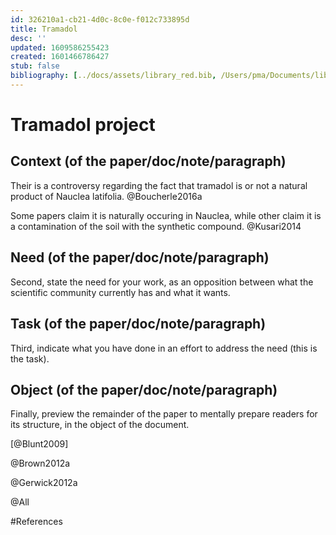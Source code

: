 ```yaml
---
id: 326210a1-cb21-4d0c-8c0e-f012c733895d
title: Tramadol
desc: ''
updated: 1609586255423
created: 1601466786427
stub: false
bibliography: [../docs/assets/library_red.bib, /Users/pma/Documents/library.bib]
---
```


# Tramadol project 

## Context (of the paper/doc/note/paragraph)

Their is a controversy regarding the fact that tramadol is or not a natural product of Nauclea latifolia. @Boucherle2016a

Some papers claim it is naturally occuring in Nauclea, while other claim it is a contamination of the soil with the synthetic compound. @Kusari2014


## Need (of the paper/doc/note/paragraph)
Second, state the need for your work, as an opposition between what the scientific community currently has and what it wants.
## Task (of the paper/doc/note/paragraph)
Third, indicate what you have done in an effort to address the need (this is the task).
## Object (of the paper/doc/note/paragraph)
Finally, preview the remainder of the paper to mentally prepare readers for its structure, in the object of the document.




[@Blunt2009]

@Brown2012a

@Gerwick2012a


@All



#References






